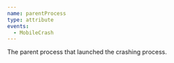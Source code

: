 ```yaml
---
name: parentProcess
type: attribute
events:
  - MobileCrash
---
```


The parent process that launched the crashing process.